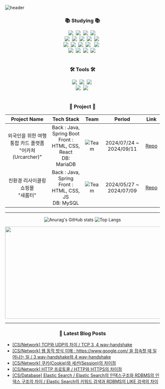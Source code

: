 ![header](https://capsule-render.vercel.app/api?type=waving&color=gradient&height=120&animation=fadeIn&section=footer&text=Yuri's+github&fontAlign=70)

<h3 align="center">📚 Studying 📚</h3>
<div align="center">
  <img src="https://img.shields.io/badge/java-007396?style=for-the-badge&logo=OpenJDK&logoColor=white">&nbsp
  <img src="https://img.shields.io/badge/Spring-6DB33F?style=for-the-badge&logo=Spring&logoColor=white">&nbsp
  <img src="https://img.shields.io/badge/springboot-6DB33F?style=for-the-badge&logo=springboot&logoColor=white">&nbsp
  <img src="https://img.shields.io/badge/MySQL-4479A1?style=for-the-badge&logo=MySQL&logoColor=white">&nbsp
</div>

<div align="center">
  <img src="https://img.shields.io/badge/react-20232a.svg?style=for-the-badge&logo=react&logoColor=61DAFB" />&nbsp
  <img src="https://img.shields.io/badge/javascript-F7DF1E.svg?style=for-the-badge&logo=javascript&logoColor=20232a" />&nbsp
  <img src="https://img.shields.io/badge/jquery-0769AD?style=for-the-badge&logo=jquery&logoColor=white">&nbsp
  <img src="https://img.shields.io/badge/html5-E34F26.svg?style=for-the-badge&logo=html5&logoColor=white" />&nbsp
  <img src="https://img.shields.io/badge/Node.js-339933?style=flat-square&logo=Node.js&logoColor=white"/>&nbsp
</div>

<div align="center">
  <img src="https://img.shields.io/badge/styled--components-DB7093?style=for-the-badge&logo=styled-components&logoColor=ffd35b" />&nbsp
  <img src="https://img.shields.io/badge/css3-1572B6.svg?style=for-the-badge&logo=css3&logoColor=white" />&nbsp
  <img src="https://img.shields.io/badge/python-3670A0?style=for-the-badge&logo=python&logoColor=ffdd54" />&nbsp
  <img src="https://img.shields.io/badge/oracle-F80000?style=for-the-badge&logo=oracle&logoColor=white"> &nbsp
  <img src="https://img.shields.io/badge/mariaDB-003545?style=for-the-badge&logo=mariaDB&logoColor=white"> &nbsp
</div>


<div align="center">
  <img src="https://img.shields.io/badge/typescript-007ACC.svg?style=for-the-badge&logo=typescript&logoColor=white" />&nbsp
  <img src="https://img.shields.io/badge/React%20Query-FF4154?style=for-the-badge&logo=react%20query&logoColor=white" />&nbsp
  <img src="https://img.shields.io/badge/bootstrap-7952B3?style=for-the-badge&logo=bootstrap&logoColor=white">&nbsp
  <img src="https://img.shields.io/badge/JSON-000000?style=flat-square&logo=json&logoColor=white"/>&nbsp
</div>

<br>

<h3 align="center">🛠 Tools 🛠</h3>
<div align="center">
  <img src="https://img.shields.io/badge/git-F05033.svg?style=for-the-badge&logo=git&logoColor=white" />&nbsp
  <img src="https://img.shields.io/badge/github-181717.svg?style=for-the-badge&logo=github&logoColor=white" />&nbsp
  <img src="https://img.shields.io/badge/Notion-F3F3F3.svg?style=for-the-badge&logo=notion&logoColor=black" />&nbsp
</div>



<div align="center">
  <img src="https://img.shields.io/badge/VSCode-2C2C32.svg?style=for-the-badge&logo=visual-studio-code&logoColor=22ABF3" />&nbsp
  <img src="https://img.shields.io/badge/figma-F24E1E.svg?style=for-the-badge&logo=figma&logoColor=white" />&nbsp
</div>

<br>

<h3 align="center">📑 Project 📑</h3>

<div align="center">
  
|Project Name|Tech Stack|Team|Period|Link|
|:---:|:---:|:---:|:---:|:---:|
|외국인을 위한 여행 통합 카드 플랫폼<br>"어카쳐(Urcarcher)"| Back : Java, Spring Boot <br> Front : HTML, CSS, React<br> DB: MariaDB | ![Team](https://img.shields.io/badge/Team-red) | 2024/07/24 ~ 2024/09/11| [Repo](https://github.com/Urcarcher/urcarcher-be)|
|친환경 리사이클링 쇼핑몰 <br>"새롬터"| Back : Java, Spring<br> Front : HTML, CSS, JS<br> DB: MySQL | ![Team](https://img.shields.io/badge/Team-red) | 2024/05/27 ~ 2024/07/09| [Repo](https://github.com/Saerom-teo/server)|

</div>






<hr>

<div align="center">
 
 ![Anurag's GitHub stats](https://github-readme-stats.vercel.app/api?username=kimyurie&theme=radical&show_icons=true)
 ![Top Langs](https://github-readme-stats.vercel.app/api/top-langs/?username=kimyurie&layout=compact&theme=radical)

</div>

<div align="center">
  <a href="https://github.com/devxb/gitanimals">
  <img
    src="https://render.gitanimals.org/farms/kimyurie"
    width="600"
    height="300"
  />
  </a>
</div>


<hr>



<!--
**kimyurie/kimyurie** is a ✨ _special_ ✨ repository because its `README.md` (this file) appears on your GitHub profile.

Here are some ideas to get you started:

- 🔭 I’m currently working on ...
- 🌱 I’m currently learning ...
- 👯 I’m looking to collaborate on ...
- 🤔 I’m looking for help with ...
- 💬 Ask me about ...
- 📫 How to reach me: ...
- 😄 Pronouns: ...
- ⚡ Fun fact: ...
-->

<h3 align="center">📢 Latest Blog Posts</h3>
<ul>
<li><a href="https://hsyr1791.tistory.com/234" target="_blank">[CS/Network] TCP와 UDP의 차이 / TCP 3, 4 way-handshake</a></li>
<li><a href="https://hsyr1791.tistory.com/233" target="_blank">[CS/Network] 웹 동작 방식 이해 : https://www.google.com/ 을 접속할 때 일어나는 일 / 3 way-handshake와 4 way-handshake</a></li>
<li><a href="https://hsyr1791.tistory.com/232" target="_blank">[CS/Network] 쿠키(Cookie)와 세션(Session)의 차이점</a></li>
<li><a href="https://hsyr1791.tistory.com/231" target="_blank">[CS/Network] HTTP 프로토콜 / HTTP와 HTTPS의 차이점</a></li>
<li><a href="https://hsyr1791.tistory.com/230" target="_blank">[CS/Database]  Elastic Search / Elastic Search의 인덱스구조와 RDBMS의 인덱스 구조의 차이 / Elastic Search의 키워드 검색과 RDBMS의 LIKE 검색의 차이</a></li>
</ul>













































